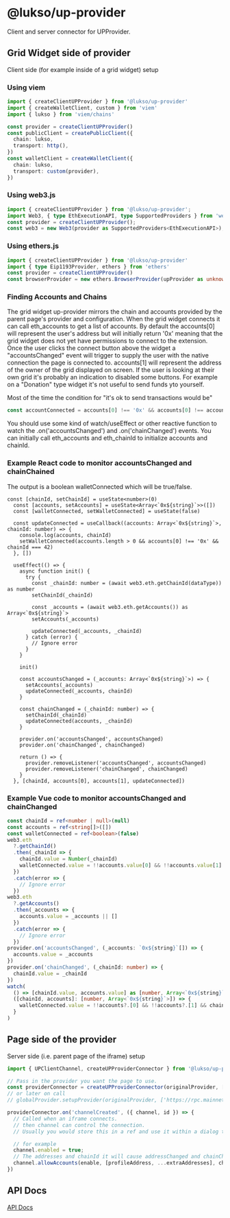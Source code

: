 # @lukso/up-provider

Client and server connector for UPProvider.

## Grid Widget side of provider

Client side (for example inside of a grid widget) setup

### Using viem

```ts
import { createClientUPProvider } from '@lukso/up-provider'
import { createWalletClient, custom } from 'viem'
import { lukso } from 'viem/chains'

const provider = createClientUPProvider()
const publicClient = createPublicClient({
  chain: lukso,
  transport: http(),
})
const walletClient = createWalletClient({
  chain: lukso,
  transport: custom(provider),
})
```

### Using web3.js

```ts
import { createClientUPProvider } from '@lukso/up-provider';
import Web3, { type EthExecutionAPI, type SupportedProviders } from 'web3';
const provider = createClientUPProvider();
const web3 = new Web3(provider as SupportedProviders<EthExecutionAPI>);
```

### Using ethers.js

```ts
import { createClientUPProvider } from '@lukso/up-provider'
import { type Eip1193Provider, ethers } from 'ethers'
const provider = createClientUPProvider()
const browserProvider = new ethers.BrowserProvider(upProvider as unknown as Eip1193Provider)
```

### Finding Accounts and Chains

The grid widget up-provider mirrors the chain and accounts provided by the parent page's
provider and configuration. When the grid widget connects it can call eth_accounts
to get a list of accounts. By default the accounts[0] will represent the user's address
but will initially return '0x' meaning that the grid widget does not yet have permissions
to connect to the extension. Once the user clicks the connect button above the widget
a "accountsChanged" event will trigger to supply the user with the native connection
the page is connected to. accounts[1] will represent the address of the owner
of the grid displayed on screen. If the user is looking at their own grid it's probably
an indication to disabled some buttons. For example on a "Donation" type widget it's not
useful to send funds yto yourself.

Most of the time the condition for "it's ok to send transactions would be"

```js
const accountConnected = accounts[0] !== '0x' && accounts[0] !== accounts[1] && chainId === 42;
```

You should use some kind of watch/useEffect or other reactive function to watch the
.on('accountsChanged') and .on('chainChanged') events. You can initially call eth_accounts and eth_chainId to initialize accounts and chainId.

### Example React code to monitor accountsChanged and chainChained

The output is a boolean walletConnected which will be true/false.

```tsx
const [chainId, setChainId] = useState<number>(0)
  const [accounts, setAccounts] = useState<Array<`0x${string}`>>([])
  const [walletConnected, setWalletConnected] = useState(false)

  const updateConnected = useCallback((accounts: Array<`0x${string}`>, chainId: number) => {
    console.log(accounts, chainId)
    setWalletConnected(accounts.length > 0 && accounts[0] !== '0x' && chainId === 42)
  }, [])

  useEffect(() => {
    async function init() {
      try {
        const _chainId: number = (await web3.eth.getChainId(dataType)) as number
        setChainId(_chainId)

        const _accounts = (await web3.eth.getAccounts()) as Array<`0x${string}`>
        setAccounts(_accounts)

        updateConnected(_accounts, _chainId)
      } catch (error) {
        // Ignore error
      }
    }

    init()

    const accountsChanged = (_accounts: Array<`0x${string}`>) => {
      setAccounts(_accounts)
      updateConnected(_accounts, chainId)
    }

    const chainChanged = (_chainId: number) => {
      setChainId(_chainId)
      updateConnected(accounts, _chainId)
    }

    provider.on('accountsChanged', accountsChanged)
    provider.on('chainChanged', chainChanged)

    return () => {
      provider.removeListener('accountsChanged', accountsChanged)
      provider.removeListener('chainChanged', chainChanged)
    }
  }, [chainId, accounts[0], accounts[1], updateConnected])
```

### Example Vue code to monitor accountsChanged and chainChanged

```ts
const chainId = ref<number | null>(null)
const accounts = ref<string[]>([])
const walletConnected = ref<boolean>(false)
web3.eth
  ?.getChainId()
  .then(_chainId => {
    chainId.value = Number(_chainId)
    walletConnected.value = !!accounts.value[0] && !!accounts.value[1] && chainId.value === 42
  })
  .catch(error => {
    // Ignore error
  })
web3.eth
  ?.getAccounts()
  .then(_accounts => {
    accounts.value = _accounts || []
  })
  .catch(error => {
    // Ignore error
  })
provider.on('accountsChanged', (_accounts: `0x${string}`[]) => {
  accounts.value = _accounts
})
provider.on('chainChanged', (_chainId: number) => {
  chainId.value = _chainId
})
watch(
  () => [chainId.value, accounts.value] as [number, Array<`0x${string}`>],
  ([chainId, accounts]: [number, Array<`0x${string}`>]) => {
    walletConnected.value = !!accounts?.[0] && !!accounts?.[1] && chainId === 42
  }
)
```

## Page side of the provider

Server side (i.e. parent page of the iframe) setup

```ts
import { UPClientChannel, createUPProviderConnector } from '@lukso/up-provider'

// Pass in the provider you want the page to use.
const providerConnector = createUPProviderConnector(originalProvider, ['https://rpc.mainnet.lukso.network'])
// or later on call
// globalProvider.setupProvider(originalProvider, ['https://rpc.mainnet.lukso.network'])

providerConnector.on('channelCreated', ({ channel, id }) => {
  // Called when an iframe connects.
  // then channel can control the connection.
  // Usually you would store this in a ref and use it within a dialog to control the connection.

  // for example
  channel.enabled = true;
  // The addresses and chainId it will cause addressChanged and chainChanged events on the client provider.
  channel.allowAccounts(enable, [profileAddress, ...extraAddresses], chainId)
})

```

## API Docs

[API Docs](https://lukso-network.github.io/tools-up-provider)
